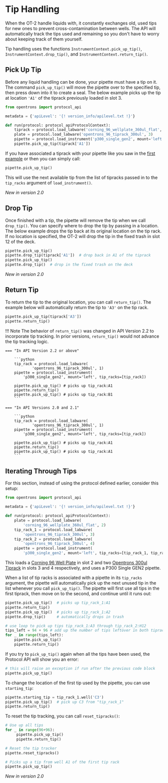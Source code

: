 # Tip Handling

When the OT-2 handle liquids with, it constantly exchanges old, used
tips for new ones to prevent cross-contamination between wells. The API 
will automatically track the tips used and remaining so you don't have to 
worry about keeping track of them yourself.

Tip handling uses the functions
`InstrumentContext.pick_up_tip()`,
`InstrumentContext.drop_tip()`, and
`InstrumentContext.return_tip()`.

## Pick Up Tip

Before any liquid handling can be done, your pipette must have a tip on
it. The command `pick_up_tip()` will move the pipette over to the specified tip, then press
down into it to create a seal. The below example picks up the tip
at location `'A1'` of the tiprack previously loaded in slot 3.

``` python hl_lines="9"
from opentrons import protocol_api

metadata = {'apiLevel': '{! version_info/apilevel.txt !}'}

def run(protocol: protocol_apiProtocolContext):
    tiprack = protocol.load_labware('corning_96_wellplate_360ul_flat', 2)
    plate = protocol.load_labware('opentrons_96_tiprack_300ul', 3)
    pipette = protocol.load_instrument('p300_single_gen2', mount='left')
    pipette.pick_up_tip(tiprack['A1'])
```

If you have associated a tiprack with your pipette like you saw in the
[first example](../get_started.md) or then you can simply call:

``` python
pipette.pick_up_tip()
```

This will use the next available tip from the list of tipracks passed in
to the `tip_racks` argument of
`load_instrument()`.

_New in version 2.0_

## Drop Tip

Once finished with a tip, the pipette will remove the tip when we call
`drop_tip()`. You can
specify where to drop the tip by passing in a location. The below
example drops the tip back at its original location on the tip rack. If
no location is specified, the OT-2 will drop the tip in the fixed trash
in slot 12 of the deck.

```python
pipette.pick_up_tip()
pipette.drop_tip(tiprack['A1'])  # drop back in A1 of the tiprack
pipette.pick_up_tip()
pipette.drop_tip()  # drop in the fixed trash on the deck
```

_New in version 2.0_

## Return Tip

To return the tip to the original location, you can call
`return_tip()`. The example below will automatically return 
the tip to `'A3'` on the tip rack.

```python
pipette.pick_up_tip(tiprack['A3'])
pipette.return_tip()
```
!!! Note
    The behavior of `return_tip()` was changed in API Version 2.2 
    to incorporate tip tracking. In prior versions, `return_tip()` 
    would not advance the tip tracking logic.
    
    === "In API Version 2.2 or above"

        ```python
        tip_rack = protocol.load_labware(
                'opentrons_96_tiprack_300ul', 1)
        pipette = protocol.load_instrument(
            'p300_single_gen2', mount='left', tip_racks=[tip_rack])

        pipette.pick_up_tip() # picks up tip_rack:A1
        pipette.return_tip()
        pipette.pick_up_tip() # picks up tip_rack:B1
        ```

    === "In API Versions 2.0 and 2.1"

        ```python
        tip_rack = protocol.load_labware(
                'opentrons_96_tiprack_300ul', 1)
        pipette = protocol.load_instrument(
            'p300_single_gen2', mount='left', tip_racks=[tip_rack])

        pipette.pick_up_tip() # picks up tip_rack:A1
        pipette.return_tip()
        pipette.pick_up_tip() # picks up tip_rack:A1
        ```

## Iterating Through Tips

For this section, instead of using the protocol defined earlier, consider
this setup:

```python
from opentrons import protocol_api

metadata = {'apiLevel': '{! version_info/apilevel.txt !}'}

def run(protocol: protocol_apiProtocolContext):
    plate = protocol.load_labware(
        'corning_96_wellplate_360ul_flat', 2)
    tip_rack_1 = protocol.load_labware(
        'opentrons_96_tiprack_300ul', 3)
    tip_rack_2 = protocol.load_labware(
        'opentrons_96_tiprack_300ul', 4)
    pipette = protocol.load_instrument(
        'p300_single_gen2', mount='left', tip_racks=[tip_rack_1, tip_rack_2])
```

This loads a [Corning 96 Well
Plate](https://labware.opentrons.com/corning_96_wellplate_360ul_flat) in
slot 2 and two [Opentrons 300ul
Tiprack](https://labware.opentrons.com/opentrons_96_tiprack_300ul) in
slots 3 and 4 respectively, and uses a P300 Single GEN2 pipette.

When a list of tip racks is associated with a pipette in its `tip_racks`
argument, the pipette will automatically pick up the next unused tip in
the list whenever you call `pick_up_tip()`. The
pipette will first use all tips in the first tiprack, then move on to
the second, and continue until it runs out:

```python
pipette.pick_up_tip()  # picks up tip_rack_1:A1
pipette.return_tip()
pipette.pick_up_tip()  # picks up tip_rack_1:A2
pipette.drop_tip()     # automatically drops in trash

# use loop to pick up tips tip_rack_1:A3 through tip_rack_2:H12
tips_left = 94 + 96 # add up the number of tips leftover in both tipracks
for _ in range(tips_left):
    pipette.pick_up_tip()
    pipette.return_tip()
```

If you try to `pick_up_tip()` again when all the tips have been used, the Protocol API
will show you an error:

```python
# this will raise an exception if run after the previous code block
pipette.pick_up_tip()
```

To change the location of the first tip used by the pipette, you can use
`starting_tip`:

```python
pipette.starting_tip = tip_rack_1.well('C3')
pipette.pick_up_tip()  # pick up C3 from "tip_rack_1"
pipette.return_tip()
```

To reset the tip tracking, you can call
`reset_tipracks()`:

```python
# Use up all tips
for _ in range(96+96):
     pipette.pick_up_tip()
     pipette.return_tip()

# Reset the tip tracker
pipette.reset_tipracks()

# Picks up a tip from well A1 of the first tip rack
pipette.pick_up_tip()
```

_New in version 2.0_